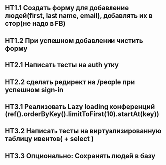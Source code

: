 ## HT1.1 Создать форму для добавление людей(first, last name, email), добавлять их в стор(не надо в FB)
## HT1.2 При успешном добавлении чистить форму

## HT2.1 Написать тесты на auth утку
## HT2.2 сделать редирект на /people при успешном sign-in

## HT3.1 Реализовать Lazy loading конференций (ref().orderByKey().limitToFirst(10).startAt(key))
## HT3.2 Написать тесты на виртуализированную таблицу ивентов( + select )
## HT3.3 Опционально: Сохранять людей в базу 